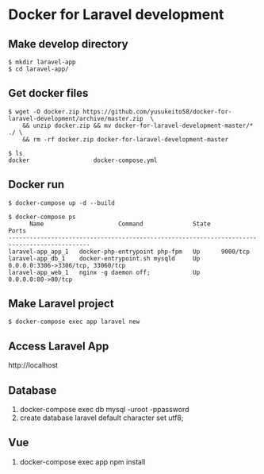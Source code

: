 # Docker for Laravel development

## Make develop directory

```
$ mkdir laravel-app
$ cd laravel-app/
```

## Get docker files

```
$ wget -O docker.zip https://github.com/yusukeito58/docker-for-laravel-development/archive/master.zip  \
    && unzip docker.zip && mv docker-for-laravel-development-master/* ./ \
    && rm -rf docker.zip docker-for-laravel-development-master

$ ls 
docker                  docker-compose.yml
```

## Docker run

```
$ docker-compose up -d --build

$ docker-compose ps
      Name                     Command              State                 Ports
---------------------------------------------------------------------------------------------
laravel-app_app_1   docker-php-entrypoint php-fpm   Up      9000/tcp
laravel-app_db_1    docker-entrypoint.sh mysqld     Up      0.0.0.0:3306->3306/tcp, 33060/tcp
laravel-app_web_1   nginx -g daemon off;            Up      0.0.0.0:80->80/tcp
```

## Make Laravel project

```
$ docker-compose exec app laravel new
```

## Access Laravel App

http://localhost


## Database
1. docker-compose exec db mysql -uroot -ppassword
2. create database laravel default character set utf8;


## Vue
1. docker-compose exec app npm install